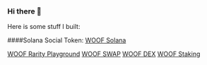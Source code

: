 ### Hi there 👋

Here is some stuff I built:

####Solana Social Token: [WOOF Solana](https://github.com/WoofSolana)


[WOOF Rarity Playground](https://playground.woofsolana.io/)
[WOOF SWAP](https://swap.woofsolana.io)
[WOOF DEX](https://dex.woofsolana.io)
[WOOF Staking](https://github.com/WoofSolana)
